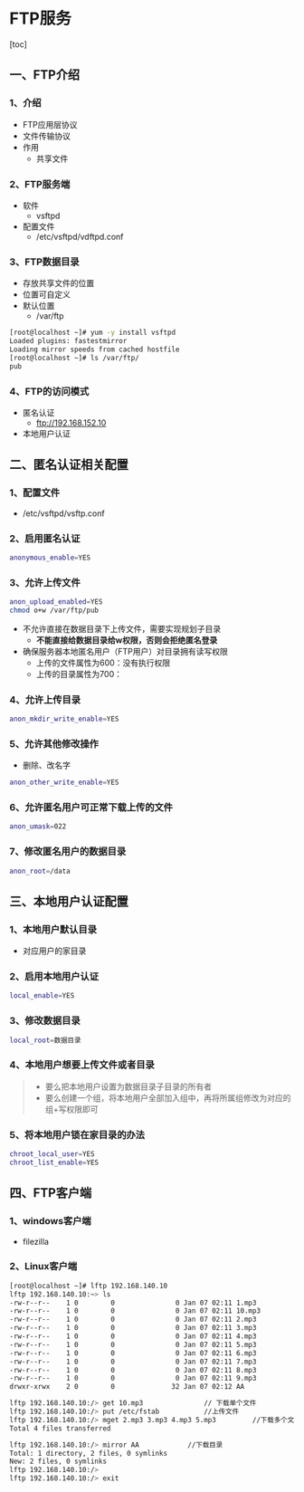 # FTP服务

[toc]

## 一、FTP介绍

### 1、介绍

* FTP应用层协议
* 文件传输协议
* 作用
  * 共享文件

### 2、FTP服务端

* 软件
  * vsftpd
* 配置文件
  * /etc/vsftpd/vdftpd.conf

### 3、FTP数据目录

* 存放共享文件的位置
* 位置可自定义
* 默认位置
  * /var/ftp

```bash
[root@localhost ~]# yum -y install vsftpd
Loaded plugins: fastestmirror
Loading mirror speeds from cached hostfile
[root@localhost ~]# ls /var/ftp/
pub
```

### 4、FTP的访问模式

* 匿名认证
  * ftp://192.168.152.10  
* 本地用户认证

## 二、匿名认证相关配置

### 1、配置文件

* /etc/vsftpd/vsftp.conf

### 2、启用匿名认证

```bash
anonymous_enable=YES
```

### 3、允许上传文件

```bash
anon_upload_enabled=YES
chmod o+w /var/ftp/pub
```

* 不允许直接在数据目录下上传文件，需要实现规划子目录
  * **不能直接给数据目录给w权限，否则会拒绝匿名登录**
* 确保服务器本地匿名用户（FTP用户）对目录拥有读写权限
  * 上传的文件属性为600：没有执行权限
  * 上传的目录属性为700：

### 4、允许上传目录

```bash
anon_mkdir_write_enable=YES
```

### 5、允许其他修改操作

* 删除、改名字

```bash
anon_other_write_enable=YES
```

### 6、允许匿名用户可正常下载上传的文件

```bash
anon_umask=022
```

### 7、修改匿名用户的数据目录

```bash
anon_root=/data
```

## 三、本地用户认证配置

### 1、本地用户默认目录

* 对应用户的家目录

### 2、启用本地用户认证

```bash
local_enable=YES
```

### 3、修改数据目录

```bash
local_root=数据目录
```

### 4、本地用户想要上传文件或者目录

> * 要么把本地用户设置为数据目录子目录的所有者
> * 要么创建一个组，将本地用户全部加入组中，再将所属组修改为对应的组+写权限即可

### 5、将本地用户锁在家目录的办法

```bash
chroot_local_user=YES
chroot_list_enable=YES
```



## 四、FTP客户端

### 1、windows客户端

* filezilla

### 2、Linux客户端

```bash
[root@localhost ~]# lftp 192.168.140.10 
lftp 192.168.140.10:~> ls              
-rw-r--r--    1 0        0               0 Jan 07 02:11 1.mp3
-rw-r--r--    1 0        0               0 Jan 07 02:11 10.mp3
-rw-r--r--    1 0        0               0 Jan 07 02:11 2.mp3
-rw-r--r--    1 0        0               0 Jan 07 02:11 3.mp3
-rw-r--r--    1 0        0               0 Jan 07 02:11 4.mp3
-rw-r--r--    1 0        0               0 Jan 07 02:11 5.mp3
-rw-r--r--    1 0        0               0 Jan 07 02:11 6.mp3
-rw-r--r--    1 0        0               0 Jan 07 02:11 7.mp3
-rw-r--r--    1 0        0               0 Jan 07 02:11 8.mp3
-rw-r--r--    1 0        0               0 Jan 07 02:11 9.mp3
drwxr-xrwx    2 0        0              32 Jan 07 02:12 AA

lftp 192.168.140.10:/> get 10.mp3 				// 下载单个文件
lftp 192.168.140.10:/> put /etc/fstab			//上传文件
lftp 192.168.140.10:/> mget 2.mp3 3.mp3 4.mp3 5.mp3 		//下载多个文件
Total 4 files transferred

lftp 192.168.140.10:/> mirror AA			//下载目录
Total: 1 directory, 2 files, 0 symlinks                   
New: 2 files, 0 symlinks
lftp 192.168.140.10:/> 
lftp 192.168.140.10:/> exit
```

